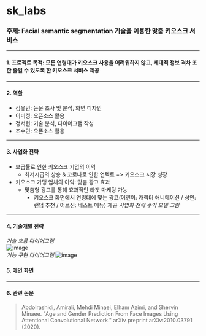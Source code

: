 # sk_labs
### 주제: Facial semantic segmentation 기술을 이용한 맞춤 키오스크 서비스
---
#### 1. 프로젝트 목적: 모든 연령대가 키오스크 사용을 어려워하지 않고, 세대적 정보 격차 또한 줄일 수 있도록 한 키오스크 서비스 제공
---
#### 2. 역할
- 김유빈: 논문 조사 및 분석, 화면 디자인
- 이미정: 오픈소스 활용
- 정서현: 기술 분석, 다이어그램 작성
- 조수민: 오픈소스 활용
---
#### 3. 사업화 전략
* 보급률로 인한 키오스크 기업의 이익
  - 최저시급의 상승 & 코로나로 인한 언텍트 => 키오스크 시장 성장
* 키오스크 가맹 업체의 이익: 맞춤 광고 효과
  - 맞춤형 광고를 통해 효과적인 타겟 마케팅 가능 
    + 키오스크 화면에서 연령대에 맞는 광고(어린이: 캐릭터 애니메이션 / 성인: 랜덤 추천 / 어르신: 베스트 메뉴) 제공
*사업화 전략 수익 모델 그림*
---
#### 4. 기술개발 전략
*기술 흐름 다이어그램*
<br>
![image](https://user-images.githubusercontent.com/69234788/118435546-230cb480-b71a-11eb-9b20-11b5304e8c4d.png)
<br>
*기능 구현 다이어그램*
![image](https://user-images.githubusercontent.com/69234788/118435555-2738d200-b71a-11eb-8aff-6bf6b5e88acd.png)
#### 5. 메인 화면
---
#### 6. 관련 논문 
> Abdolrashidi, Amirali, Mehdi Minaei, Elham Azimi, and Shervin Minaee. "Age and Gender Prediction From Face Images Using Attentional Convolutional Network." arXiv preprint arXiv:2010.03791 (2020).
